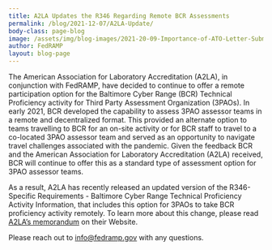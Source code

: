 ```yaml
---
title: A2LA Updates the R346 Regarding Remote BCR Assessments 
permalink: /blog/2021-12-07/A2LA-Update/
body-class: page-blog
image: /assets/img/blog-images/2021-20-09-Importance-of-ATO-Letter-Submission.png
author: FedRAMP
layout: blog-page
---
```


The American Association for Laboratory Accreditation (A2LA), in conjunction with FedRAMP, have decided to continue to offer a remote participation option for the Baltimore Cyber Range (BCR) Technical Proficiency activity for Third Party Assessment Organization (3PAOs). In early 2021, BCR developed the capability to assess 3PAO assessor teams in a remote and decentralized format. This provided an alternate option to teams travelling to BCR for an on-site activity or for BCR staff to travel to a co-located 3PAO assessor team and served as an opportunity to navigate travel challenges associated with the pandemic. Given the feedback BCR and the American Association for Laboratory Accreditation (A2LA) received, BCR will continue to offer this as a standard type of assessment option for 3PAO assessor teams.

As a result, A2LA has recently released an updated version of the R346-Specific Requirements - Baltimore Cyber Range Technical Proficiency Activity Information, that includes this option for 3PAOs to take BCR proficiency activity remotely. To learn more about this change, please read [A2LA’s memorandum](https://a2la.org/new-release-update-r346-baltimore-cyber-range-requirements/) on their Website.

Please reach out to [info@fedramp.gov](mailto:info@fedramp.gov) with any questions.
